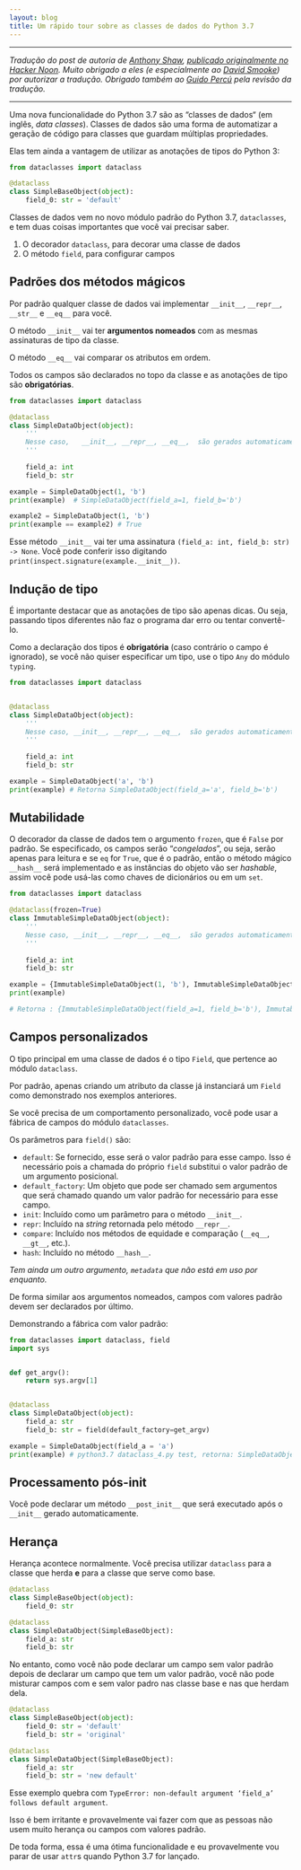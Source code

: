 ```yaml
---
layout: blog
title: Um rápido tour sobre as classes de dados do Python 3.7
---
```


---

_Tradução do post de autoria de [Anthony Shaw](https://twitter.com/anthonypjshaw), [publicado originalmente no Hacker Noon](https://hackernoon.com/a-brief-tour-of-python-3-7-data-classes-22ee5e046517). Muito obrigado a eles (e especialmente ao [David Smooke](https://twitter.com/davidsmooke)) por autorizar a tradução. Obrigado também ao [Guido Percú](https://guidopercu.com.br) pela revisão da tradução._

---

Uma nova funcionalidade do Python 3.7 são as “classes de dados“ (em inglês, _data classes_). Classes de dados são uma forma de automatizar a geração de código para classes que guardam múltiplas propriedades.

Elas tem ainda a vantagem de utilizar as anotações de tipos do Python 3:

```python
from dataclasses import dataclass

@dataclass
class SimpleBaseObject(object):
    field_0: str = 'default'
```

Classes de dados vem no novo módulo padrão do Python 3.7, `dataclasses`, e tem duas coisas importantes que você vai precisar saber.

1. O decorador `dataclass`, para decorar uma classe de dados
1. O método `field`, para configurar campos

## Padrões dos métodos mágicos

Por padrão qualquer classe de dados vai implementar `__init__`, `__repr__`, `__str__` e `__eq__` para você.

O método `__init__` vai ter **argumentos nomeados** com as mesmas assinaturas de tipo da classe.

O método `__eq__` vai comparar os atributos em ordem.

Todos os campos são declarados no topo da classe e as anotações de tipo são **obrigatórias**.

```python
from dataclasses import dataclass

@dataclass
class SimpleDataObject(object):
    '''
    Nesse caso,   __init__, __repr__, __eq__,  são gerados automaticamente.
    '''
    
    field_a: int
    field_b: str

example = SimpleDataObject(1, 'b')
print(example)  # SimpleDataObject(field_a=1, field_b='b')

example2 = SimpleDataObject(1, 'b')
print(example == example2) # True
```

Esse método `__init__` vai ter uma assinatura `(field_a: int, field_b: str) -> None`. Você pode conferir isso digitando `print(inspect.signature(example.__init__))`.

## Indução de tipo

É importante destacar que as anotações de tipo são apenas dicas. Ou seja, passando tipos diferentes não faz o programa dar erro ou tentar convertê-lo.

Como a declaração dos tipos é **obrigatória** (caso contrário o campo é ignorado), se você não quiser especificar um tipo, use o tipo `Any` do módulo `typing`.

```python
from dataclasses import dataclass


@dataclass
class SimpleDataObject(object):
    '''
    Nesse caso, __init__, __repr__, __eq__,  são gerados automaticamente.
    '''
    
    field_a: int
    field_b: str

example = SimpleDataObject('a', 'b')
print(example) # Retorna SimpleDataObject(field_a='a', field_b='b')
```

## Mutabilidade

O decorador da classe de dados tem o argumento `frozen`, que é `False` por padrão. Se especificado, os campos serão “_congelados_”, ou seja, serão apenas para leitura e se `eq` for `True`, que é o padrão, então o método mágico `__hash__` será implementado e as instâncias do objeto vão ser _hashable_, assim você pode usá-las como chaves de dicionários ou em um `set`.

```python
from dataclasses import dataclass

@dataclass(frozen=True)
class ImmutableSimpleDataObject(object):
    '''
    Nesse caso, __init__, __repr__, __eq__,  são gerados automaticamente.
    '''
  
    field_a: int
    field_b: str

example = {ImmutableSimpleDataObject(1, 'b'), ImmutableSimpleDataObject(2, 'c')}
print(example)

# Retorna : {ImmutableSimpleDataObject(field_a=1, field_b='b'), ImmutableSimpleDataObject(field_a=2, field_b='c')}
```

## Campos personalizados

O tipo principal em uma classe de dados é o tipo `Field`, que pertence ao módulo `dataclass`.

Por padrão, apenas criando um atributo da classe já instanciará um `Field` como demonstrado nos exemplos anteriores.

Se você precisa de um comportamento personalizado, você pode usar a fábrica de campos do módulo `dataclasses`.

Os parâmetros para `field()` são:

* `default`: Se fornecido, esse será o valor padrão para esse campo. Isso é necessário pois a chamada do próprio `field` substitui o valor padrão de um argumento posicional.
* `default_factory`: Um objeto que pode ser chamado sem argumentos que será chamado quando um valor padrão for necessário para esse campo.
* `init`: Incluído como um parâmetro para o método `__init__`.
* `repr`: Incluído na _string_ retornada pelo método `__repr__`.
* `compare`: Incluído nos métodos de equidade e comparação (`__eq__`, `__gt__`, etc.).
* `hash`: Incluído no método `__hash__`.

_Tem ainda um outro argumento, `metadata` que não está em uso por enquanto._

De forma similar aos argumentos nomeados, campos com valores padrão devem ser declarados por último.

Demonstrando a fábrica com valor padrão:

```python
from dataclasses import dataclass, field
import sys


def get_argv():
    return sys.argv[1]


@dataclass
class SimpleDataObject(object):
    field_a: str
    field_b: str = field(default_factory=get_argv)

example = SimpleDataObject(field_a = 'a')
print(example) # python3.7 dataclass_4.py test, retorna: SimpleDataObject(field_a='a', field_b='test')
```

## Processamento pós-init

Você pode declarar um método `__post_init__` que será executado após o `__init__` gerado automaticamente.

## Herança

Herança acontece normalmente. Você precisa utilizar `dataclass` para a classe que herda **e** para a classe que serve como base.

```python
@dataclass
class SimpleBaseObject(object):
    field_0: str

@dataclass
class SimpleDataObject(SimpleBaseObject):
    field_a: str
    field_b: str
```

No entanto, como você não pode declarar um campo sem valor padrão depois de declarar um campo que tem um valor padrão, você não pode misturar campos com e sem valor padro nas classe base e nas que herdam dela.

```python
@dataclass
class SimpleBaseObject(object):
    field_0: str = 'default'
    field_b: str = 'original'

@dataclass
class SimpleDataObject(SimpleBaseObject):
    field_a: str
    field_b: str = 'new default'
```

Esse exemplo quebra com `TypeError: non-default argument ‘field_a’ follows default argument`.

Isso é bem irritante e provavelmente vai fazer com que as pessoas não usem muito herança ou campos com valores padrão.

De toda forma, essa é uma ótima funcionalidade e eu provavelmente vou parar de usar `attr`s quando Python 3.7 for lançado.